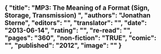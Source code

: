 {
 "title": "MP3: The Meaning of a Format (Sign, Storage, Transmission) ",
 "authors": "Jonathan Sterne",
 "editors": "",
 "translator": "",
 "date": "2013-06-14",
 "rating": "",
 "re-read": "",
 "pages": "360",
 "non-fiction": "TRUE",
 "comic": "",
 "published": "2012",
 "image": ""
}
---

